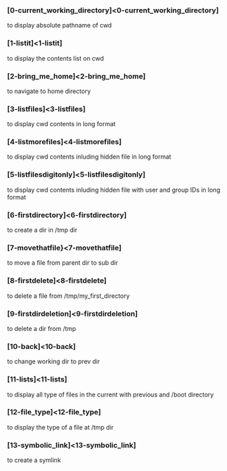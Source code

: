 ### [0-current_working_directory]<0-current_working_directory]
to display absolute pathname of cwd

### [1-listit]<1-listit]
to display the contents list on cwd

### [2-bring_me_home]<2-bring_me_home]
to navigate to home directory

### [3-listfiles]<3-listfiles]
to display cwd contents in long format

### [4-listmorefiles]<4-listmorefiles]
to display cwd contents inluding hidden file in long format

### [5-listfilesdigitonly]<5-listfilesdigitonly]
to display cwd contents inluding hidden file with user and group IDs in long format

### [6-firstdirectory]<6-firstdirectory]
to create a dir in /tmp dir

### [7-movethatfile}<7-movethatfile]
to move a file from parent dir to sub dir

### [8-firstdelete]<8-firstdelete]
to delete a file from /tmp/my_first_directory

### [9-firstdirdeletion]<9-firstdirdeletion]
to delete a dir from /tmp

### [10-back]<10-back]
to change working dir to prev dir

### [11-lists]<11-lists]
to display all type of files in the current with previous and /boot directory

### [12-file_type]<12-file_type]
to display the type of a file at /tmp dir

### [13-symbolic_link]<13-symbolic_link]
to create a symlink
